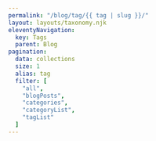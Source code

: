 ```yaml
---
permalink: "/blog/tag/{{ tag | slug }}/"
layout: layouts/taxonomy.njk
eleventyNavigation:
  key: Tags
  parent: Blog
pagination:
  data: collections
  size: 1
  alias: tag
  filter: [
    "all",
    "blogPosts",
    "categories",
    "categoryList",
    "tagList"
  ]
---
```

